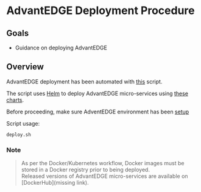 # AdvantEDGE Deployment Procedure
## Goals
- Guidance on deploying AdvantEDGE

## Overview
AdvantEDGE deployment has been automated with [this](../deploy.sh) script.

The script uses [Helm](https://helm.sh/) to deploy AdvantEDGE micro-services using [these charts](../charts).

Before proceeding, make sure AdventEDGE environment has been [setup](setup.md)


Script usage:
```
deploy.sh
```

### Note
> As per the Docker/Kubernetes workflow, Docker images must be stored in a Docker registry prior to being deployed.<br/> Released versions of AdvantEDGE micro-services are available on [DockerHub](missing link).
